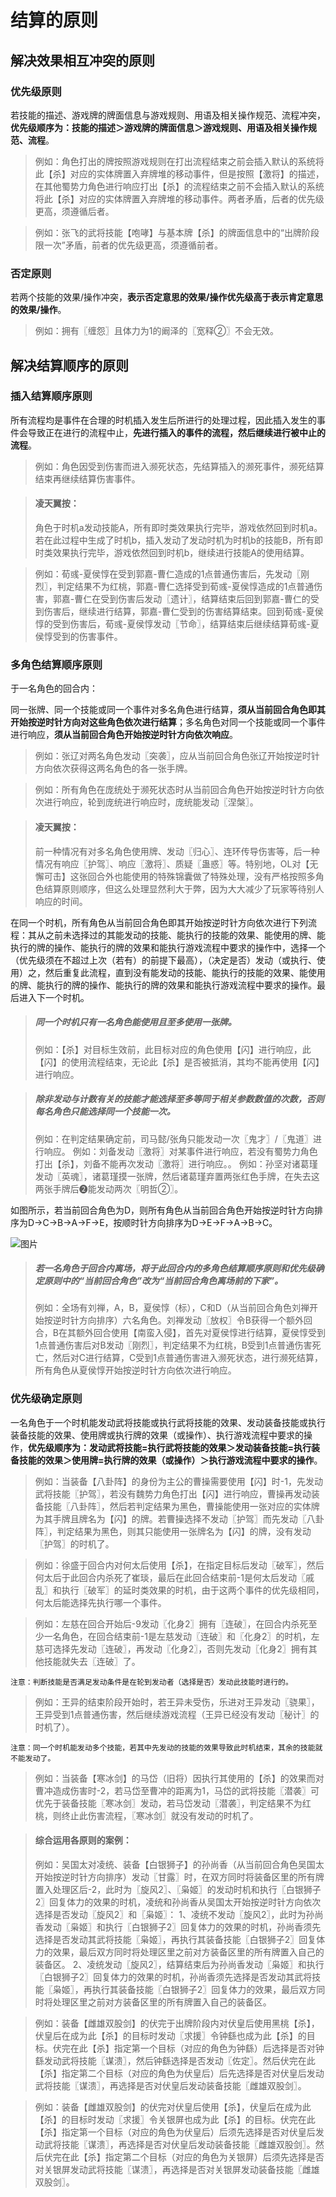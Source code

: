 # 结算的原则


## 解决效果相互冲突的原则


### 优先级原则
若技能的描述、游戏牌的牌面信息与游戏规则、用语及相关操作规范、流程冲突，**优先级顺序为：技能的描述＞游戏牌的牌面信息＞游戏规则、用语及相关操作规范、流程**。

> 例如：角色打出的牌按照游戏规则在打出流程结束之前会插入默认的系统将此【杀】对应的实体牌置入弃牌堆的移动事件，但是按照【激将】的描述，在其他蜀势力角色进行响应打出【杀】的流程结束之前不会插入默认的系统将此【杀】对应的实体牌置入弃牌堆的移动事件。两者矛盾，后者的优先级更高，须遵循后者。

> 例如：张飞的武将技能【咆哮】与基本牌【杀】的牌面信息中的“出牌阶段限一次”矛盾，前者的优先级更高，须遵循前者。


### 否定原则
若两个技能的效果/操作冲突，**表示否定意思的效果/操作优先级高于表示肯定意思的效果/操作**。

> 例如：拥有〖缠怨〗且体力为1的阚泽的〖宽释②〗不会无效。


## 解决结算顺序的原则


### 插入结算顺序原则
所有流程均是事件在合理的时机插入发生后所进行的处理过程，因此插入发生的事件会导致正在进行的流程中止，**先进行插入的事件的流程，然后继续进行被中止的流程**。

> 例如：角色因受到伤害而进入濒死状态，先结算插入的濒死事件，濒死结算结束再继续结算伤害事件。

> #### 凌天翼按：
> 角色于时机a发动技能A，所有即时类效果执行完毕，游戏依然回到时机a。若在此过程中生成了时机b，插入发动了发动时机为时机b的技能B，所有即时类效果执行完毕，游戏依然回到时机b，继续进行技能A的使用结算。

> 例如：荀彧-夏侯惇在受到郭嘉-曹仁造成的1点普通伤害后，先发动〖刚烈〗，判定结果不为红桃，郭嘉-曹仁选择受到荀彧-夏侯惇造成的1点普通伤害，郭嘉-曹仁在受到伤害后发动〖遗计〗，结算结束后回到郭嘉-曹仁的受到伤害后，继续进行结算，郭嘉-曹仁受到的伤害结算结束。回到荀彧-夏侯惇的受到伤害后，荀彧-夏侯惇发动〖节命〗，结算结束后继续结算荀彧-夏侯惇受到的伤害事件。


### 多角色结算顺序原则

于一名角色的回合内：

同一张牌、同一个技能或同一个事件对多名角色进行结算，**须从当前回合角色即其开始按逆时针方向对这些角色依次进行结算**；多名角色对同一个技能或同一个事件进行响应，**须从当前回合角色开始按逆时针方向依次响应**。
> 例如：张辽对两名角色发动〖突袭〗，应从当前回合角色张辽开始按逆时针方向依次获得这两名角色的各一张手牌。

> 例如：所有角色在庞统处于濒死状态时从当前回合角色开始按逆时针方向依次进行响应，轮到庞统进行响应时，庞统能发动〖涅槃〗。

> #### 凌天翼按：
> 前一种情况有对多名角色使用牌、发动〖归心〗、连环传导伤害等，后一种情况有响应〖护驾〗、响应〖激将〗、质疑〖蛊惑〗等。特别地，OL对【无懈可击】这张回合外也能使用的特殊锦囊做了特殊处理，没有严格按照多角色结算原则顺序，但这么处理显然利大于弊，因为大大减少了玩家等待别人响应的时间。

在同一个时机，所有角色从当前回合角色即其开始按逆时针方向依次进行下列流程：其从之前未选择过的其能发动的技能、能执行的技能的效果、能使用的牌、能执行的牌的操作、能执行的牌的效果和能执行游戏流程中要求的操作中，选择一个（优先级须在不超过上次（若有）的前提下最高），（决定是否）发动（或执行、使用）之，然后重复此流程，直到没有能发动的技能、能执行的技能的效果、能使用的牌、能执行的牌的操作、能执行的牌的效果和能执行游戏流程中要求的操作。最后进入下一个时机。

> ##### 同一个时机只有一名角色能使用且至多使用一张牌。
> 例如：【杀】对目标生效前，此目标对应的角色使用【闪】进行响应，此【闪】的使用流程结束，无论此【杀】是否被抵消，其均不能再使用【闪】进行响应。

> ##### 除非发动与计数有关的技能才能选择至多等同于相关参数数值的次数，否则每名角色只能选择同一个技能一次。
> 例如：在判定结果确定前，司马懿/张角只能发动一次〖鬼才〗/〖鬼道〗进行响应。
> 例如：刘备发动〖激将〗对某事件进行响应，若没有蜀势力角色打出【杀】，刘备不能再次发动〖激将〗进行响应。。
> 例如：孙坚对诸葛瑾发动〖英魂〗，诸葛瑾摸一张牌，然后诸葛瑾弃置两张红色手牌，在失去这两张手牌后❷能发动两次〖明哲②〗。

如图所示，若当前回合角色为D，则所有角色从当前回合角色开始按逆时针方向排序为D→C→B→A→F→E，按顺时针方向排序为D→E→F→A→B→C。

![图片](https://github.com/guiling0/sgsrule/blob/master/image/Chapter1.Section1.1.png)
> ##### 若一名角色于回合内离场，将于此回合内的多角色结算顺序原则和优先级确定原则中的“当前回合角色”改为“当前回合角色离场前的下家”。
> 例如：全场有刘禅，A，B，夏侯惇（标），C和D（从当前回合角色刘禅开始按逆时针方向排序）六名角色。刘禅发动〖放权〗令B获得一个额外回合，B在其额外回合使用【南蛮入侵】，首先对夏侯惇进行结算，夏侯惇受到1点普通伤害后对B发动〖刚烈〗，判定结果不为红桃，B受到1点普通伤害死亡，然后对C进行结算，C受到1点普通伤害进入濒死状态，进行濒死结算，所有角色从夏侯惇开始按逆时针方向依次进行响应。


### 优先级确定原则

一名角色于一个时机能发动武将技能或执行武将技能的效果、发动装备技能或执行装备技能的效果、使用牌或执行牌的效果（或操作）、执行游戏流程中要求的操作，**优先级顺序为：发动武将技能=执行武将技能的效果＞发动装备技能=执行装备技能的效果＞使用牌=执行牌的效果（或操作）＞执行游戏流程中要求的操作**。

> 例如：当装备【八卦阵】的身份为主公的曹操需要使用【闪】时-1，先发动武将技能〖护驾〗，若没有魏势力角色打出【闪】进行响应，曹操再发动装备技能〖八卦阵〗，然后若判定结果为黑色，曹操能使用一张对应的实体牌为其手牌且牌名为【闪】的牌。若曹操选择不发动〖护驾〗而先发动〖八卦阵〗，判定结果为黑色，则其只能使用一张牌名为【闪】的牌，没有发动〖护驾〗的时机了。

> 例如：徐盛于回合内对何太后使用【杀】，在指定目标后发动〖破军〗，然后何太后于此回合内杀死了崔琰，最后在此回合结束前-1是何太后发动〖戚乱〗和执行〖破军〗的延时类效果的时机，由于这两个事件的优先级相同，何太后能选择先执行哪一个事件。

> 例如：左慈在回合开始后-9发动〖化身2〗拥有〖连破〗，在回合内杀死至少一名角色，在回合结束前-1是左慈发动〖连破〗和〖化身2〗的时机，左慈可选择先发动〖连破〗，再发动〖化身2〗，否则先发动〖化身2〗拥有其他技能就失去〖连破〗了。

`注意：判断技能是否满足发动条件是在轮到发动者（选择是否）发动此技能时进行的。`
> 例如：王异的结束阶段开始时，若王异未受伤，乐进对王异发动〖骁果〗，王异受到1点普通伤害，然后继续游戏流程（王异已经没有发动〖秘计〗的时机了）。

`注意：同一个时机能发动多个技能，若其中先发动的技能的效果导致此时机结束，其余的技能就不能发动了。`
> 例如：当装备【寒冰剑】的马岱（旧将）因执行其使用的【杀】的效果而对曹冲造成伤害时-2，若马岱至曹冲的距离为1，马岱的武将技能〖潜袭〗可优先于装备技能〖寒冰剑〗发动，若马岱发动〖潜袭〗，判定结果不为红桃，则终止此伤害流程，〖寒冰剑〗就没有发动的时机了。

> #### 综合运用各原则的案例：
> 例如：吴国太对凌统、装备【白银狮子】的孙尚香（从当前回合角色吴国太开始按逆时针方向排序）发动〖甘露〗时，在双方同时将装备区里的所有牌置入处理区后-2，此时为〖旋风2〗、〖枭姬〗的发动时机和执行〖白银狮子2〗回复体力的效果的时机，凌统和孙尚香从吴国太开始按逆时针方向依次选择是否发动〖旋风2〗和〖枭姬〗：
> 1、凌统不发动〖旋风2〗，此时为孙尚香发动〖枭姬〗和执行〖白银狮子2〗回复体力的效果的时机，孙尚香须先选择是否发动其武将技能〖枭姬〗，再执行其装备技能〖白银狮子2〗回复体力的效果，最后双方同时将处理区里之前对方装备区里的所有牌置入自己的装备区。
> 2、凌统发动〖旋风2〗，结算结束后为孙尚香发动〖枭姬〗和执行〖白银狮子2〗回复体力的效果的时机，孙尚香须先选择是否发动其武将技能〖枭姬〗，再执行其装备技能〖白银狮子2〗回复体力的效果，最后双方同时将处理区里之前对方装备区里的所有牌置入自己的装备区。

> 例如：装备【雌雄双股剑】的伏完于出牌阶段内对伏皇后使用黑桃【杀】，伏皇后在成为此【杀】的目标时发动〖求援〗令钟繇也成为此【杀】的目标。伏完在此【杀】指定第一个目标（对应的角色为钟繇）后选择是否对钟繇发动武将技能〖谋溃〗，然后钟繇选择是否发动〖佐定〗。然后伏完在此【杀】指定第二个目标（对应的角色为伏皇后）后先选择是否对伏皇后发动武将技能〖谋溃〗，再选择是否对伏皇后发动装备技能〖雌雄双股剑〗。

> 例如：装备【雌雄双股剑】的伏完对伏皇后使用【杀】，伏皇后在成为此【杀】的目标时发动〖求援〗令关银屏也成为此【杀】的目标。伏完在此【杀】指定第一个目标（对应的角色为伏皇后）后须先选择是否对伏皇后发动武将技能〖谋溃〗，再选择是否对伏皇后发动装备技能〖雌雄双股剑〗。然后伏完在此【杀】指定第二个目标（对应的角色为关银屏）后须先选择是否对关银屏发动武将技能〖谋溃〗，再选择是否对关银屏发动装备技能〖雌雄双股剑〗。